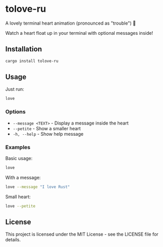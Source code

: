 # tolove-ru

A lovely terminal heart animation (pronounced as "trouble") 💜

Watch a heart float up in your terminal with optional messages inside!

## Installation

```bash
cargo install tolove-ru
```

## Usage

Just run:
```bash
love
```

### Options

- `--message <TEXT>` - Display a message inside the heart
- `--petite` - Show a smaller heart
- `-h, --help` - Show help message

### Examples

Basic usage:
```bash
love
```

With a message:
```bash
love --message "I love Rust"
```

Small heart:
```bash
love --petite
```

## License

This project is licensed under the MIT License - see the LICENSE file for details.
